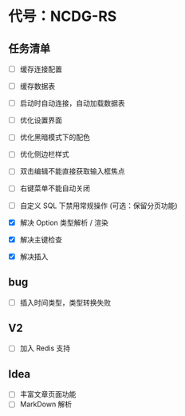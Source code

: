 # 代号：NCDG-RS

## 任务清单

- [ ] 缓存连接配置
- [ ] 缓存数据表
- [ ] 启动时自动连接，自动加载数据表
- [ ] 优化设置界面
- [ ] 优化黑暗模式下的配色
- [ ] 优化侧边栏样式
- [ ] 双击编辑不能直接获取输入框焦点
- [ ] 右键菜单不能自动关闭
- [ ] 自定义 SQL 下禁用常规操作 (可选：保留分页功能)

- [x] 解决 Option 类型解析 / 渲染
- [x] 解决主键检查
- [x] 解决插入

## bug

- [ ] 插入时间类型，类型转换失败

## V2

- [ ] 加入 Redis 支持

## Idea

- [ ] 丰富文章页面功能
- [ ] MarkDown 解析
